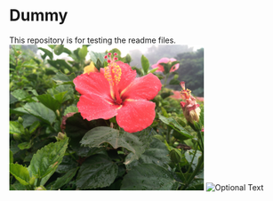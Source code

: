 # Dummy
This repository is for testing the readme files.</br>
<img src="media/upload.jpg" width="350" title="hover text">
![Optional Text]("media/upload.png")